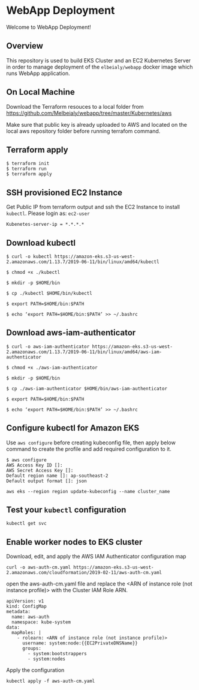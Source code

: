 # WebApp Deployment

Welcome to WebApp Deployment!

## Overview 
This repository is used to build EKS Cluster and an EC2 Kubernetes Server in order to manage deployment of the `elbeialy/webapp` docker image which runs WebApp application.

## On Local Machine 
Download the Terraform resouces to a local folder from https://github.com/Melbeialy/webapp/tree/master/Kubernetes/aws

Make sure that public key is already uploaded to AWS and located on the local aws repository folder before running terrafom command.

## Terraform apply
```
$ terraform init
$ terraform run
$ terraform apply
```

## SSH provisioned EC2 Instance
Get Public IP from terraform output and ssh the EC2 Instance to install `kubectl`. Please login as: `ec2-user`
```
Kubenetes-server-ip = *.*.*.*
```

## Download kubectl
```
$ curl -o kubectl https://amazon-eks.s3-us-west-2.amazonaws.com/1.13.7/2019-06-11/bin/linux/amd64/kubectl

$ chmod +x ./kubectl

$ mkdir -p $HOME/bin

$ cp ./kubectl $HOME/bin/kubectl

$ export PATH=$HOME/bin:$PATH

$ echo ‘export PATH=$HOME/bin:$PATH’ >> ~/.bashrc
```

## Download  aws-iam-authenticator
```
$ curl -o aws-iam-authenticator https://amazon-eks.s3-us-west-2.amazonaws.com/1.13.7/2019-06-11/bin/linux/amd64/aws-iam-authenticator

$ chmod +x ./aws-iam-authenticator

$ mkdir -p $HOME/bin

$ cp ./aws-iam-authenticator $HOME/bin/aws-iam-authenticator

$ export PATH=$HOME/bin:$PATH

$ echo ‘export PATH=$HOME/bin:$PATH’ >> ~/.bashrc
```

## Configure kubectl for Amazon EKS
Use `aws configure` before creating kubeconfig file, then apply below command to create the profile and add required configuration to it.
```
$ aws configure
AWS Access Key ID []:
AWS Secret Access Key []:
Default region name []: ap-southeast-2
Default output format []: json
```
```
aws eks --region region update-kubeconfig --name cluster_name
```

## Test your `kubectl` configuration
```
kubectl get svc
```

## Enable worker nodes to EKS cluster
Download, edit, and apply the AWS IAM Authenticator configuration map
```
curl -o aws-auth-cm.yaml https://amazon-eks.s3-us-west-2.amazonaws.com/cloudformation/2019-02-11/aws-auth-cm.yaml
```
open the aws-auth-cm.yaml file and replace the <ARN of instance role (not instance profile)> with the Cluster IAM Role ARN.
```
apiVersion: v1
kind: ConfigMap
metadata:
  name: aws-auth
  namespace: kube-system
data:
  mapRoles: |
    - rolearn: <ARN of instance role (not instance profile)>
      username: system:node:{{EC2PrivateDNSName}}
      groups:
        - system:bootstrappers
        - system:nodes
```
Apply the configuration
```
kubectl apply -f aws-auth-cm.yaml
```
